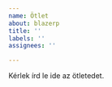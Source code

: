 ```yaml
---
name: Ötlet
about: blazerp
title: ''
labels: ''
assignees: ''

---
```


Kérlek írd le ide az ötletedet.
